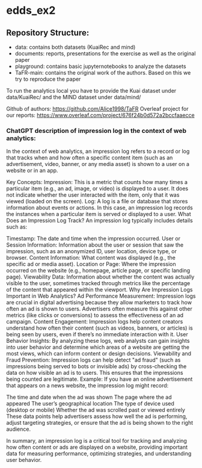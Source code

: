 # edds_ex2

## Repository Structure:
*   data: contains both datasets (KuaiRec and mind)
*   documents: reports, presentations for the exercise as well as the original paper
*   playground: contains basic jupyternotebooks to analyze the datasets
*   TaFR-main: contains the original work of the authors. Based on this we try to reproduce the paper 

To run the analytics local you have to provide the Kuai dataset under
data/KuaiRec/
and the MIND dataset under
data/mind/

Github of authors: https://github.com/Alice1998/TaFR
Overleaf project for our reports: https://www.overleaf.com/project/676f24b0d572a2bccfaaecce
        
### ChatGPT description of impression log in the context of web analytics:

In the context of web analytics, an impression log refers to a record or log that tracks when and how often a specific content item (such as an advertisement, video, banner, or any media asset) is shown to a user on a website or in an app.

Key Concepts:
Impression: This is a metric that counts how many times a particular item (e.g., an ad, image, or video) is displayed to a user. It does not indicate whether the user interacted with the item, only that it was viewed (loaded on the screen).
Log: A log is a file or database that stores information about events or actions. In this case, an impression log records the instances when a particular item is served or displayed to a user.
What Does an Impression Log Track?
An impression log typically includes details such as:

Timestamp: The date and time when the impression occurred.
User or Session Information: Information about the user or session that saw the impression, such as an anonymized ID, user location, device type, or browser.
Content Information: What content was displayed (e.g., the specific ad or media asset).
Location or Page: Where the impression occurred on the website (e.g., homepage, article page, or specific landing page).
Viewability Data: Information about whether the content was actually visible to the user, sometimes tracked through metrics like the percentage of the content that appeared within the viewport.
Why Are Impression Logs Important in Web Analytics?
Ad Performance Measurement: Impression logs are crucial in digital advertising because they allow marketers to track how often an ad is shown to users. Advertisers often measure this against other metrics (like clicks or conversions) to assess the effectiveness of an ad campaign.
Content Engagement: Impression logs help content creators understand how often their content (such as videos, banners, or articles) is being seen by users, even if there’s no immediate interaction with it.
User Behavior Insights: By analyzing these logs, web analysts can gain insights into user behavior and determine which areas of a website are getting the most views, which can inform content or design decisions.
Viewability and Fraud Prevention: Impression logs can help detect "ad fraud" (such as impressions being served to bots or invisible ads) by cross-checking the data on how visible an ad is to users. This ensures that the impressions being counted are legitimate.
Example:
If you have an online advertisement that appears on a news website, the impression log might record:

The time and date when the ad was shown
The page where the ad appeared
The user’s geographical location
The type of device used (desktop or mobile)
Whether the ad was scrolled past or viewed entirely
These data points help advertisers assess how well the ad is performing, adjust targeting strategies, or ensure that the ad is being shown to the right audience.

In summary, an impression log is a critical tool for tracking and analyzing how often content or ads are displayed on a website, providing important data for measuring performance, optimizing strategies, and understanding user behavior.